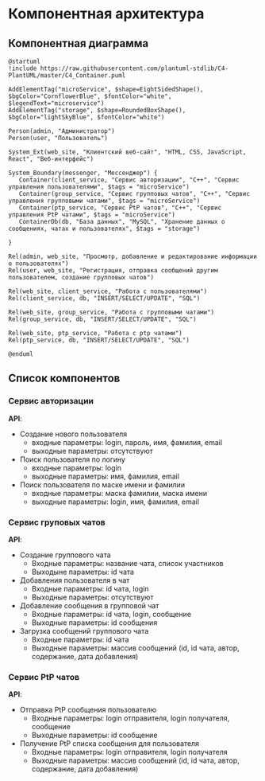 # Компонентная архитектура
<!-- Состав и взаимосвязи компонентов системы между собой и внешними системами с указанием протоколов, ключевые технологии, используемые для реализации компонентов.
Диаграмма контейнеров C4 и текстовое описание. 
-->
## Компонентная диаграмма

```plantuml
@startuml
!include https://raw.githubusercontent.com/plantuml-stdlib/C4-PlantUML/master/C4_Container.puml

AddElementTag("microService", $shape=EightSidedShape(), $bgColor="CornflowerBlue", $fontColor="white", $legendText="microservice")
AddElementTag("storage", $shape=RoundedBoxShape(), $bgColor="lightSkyBlue", $fontColor="white")

Person(admin, "Администратор")
Person(user, "Пользователь")

System_Ext(web_site, "Клиентский веб-сайт", "HTML, CSS, JavaScript, React", "Веб-интерфейс")

System_Boundary(messenger, "Мессенджер") {
   Container(client_service, "Сервис авторизации", "C++", "Сервис управления пользователями", $tags = "microService")    
   Container(group_service, "Сервис групповых чатов", "C++", "Сервис управления групповыми чатами", $tags = "microService")
   Container(ptp_service, "Сервис PtP чатов", "C++", "Сервис управления PtP чатами", $tags = "microService")   
   ContainerDb(db, "База данных", "MySQL", "Хранение данных о сообщениях, чатах и пользователях", $tags = "storage")
   
}

Rel(admin, web_site, "Просмотр, добавление и редактирование информации о пользователях")
Rel(user, web_site, "Регистрация, отправка сообщений другим пользователем, создание групповых чатов")

Rel(web_site, client_service, "Работа с пользователями")
Rel(client_service, db, "INSERT/SELECT/UPDATE", "SQL")

Rel(web_site, group_service, "Работа с групповыми чатами")
Rel(group_service, db, "INSERT/SELECT/UPDATE", "SQL")

Rel(web_site, ptp_service, "Работа с ptp чатами")
Rel(ptp_service, db, "INSERT/SELECT/UPDATE", "SQL")

@enduml
```
## Список компонентов  

### Сервис авторизации
**API**:
-	Создание нового пользователя
      - входные параметры: login, пароль, имя, фамилия, email
      - выходные параметры: отсутствуют
-	Поиск пользователя по логину
     - входные параметры:  login
     - выходные параметры: имя, фамилия, email
-	Поиск пользователя по маске имени и фамилии
     - входные параметры: маска фамилии, маска имени
     - выходные параметры: login, имя, фамилия, email

### Сервис груповых чатов
**API**:
- Создание группового чата
  - Входные параметры: название чата, список участников
  - Выходыне параметры: id чата
- Добавления пользователя в чат
  - Входные параметры: id чата, login
  - Выходные параметры: отсутствуют
- Добавление сообщения в групповой чат
  - Входные параметры: id чата, login, сообщение
  - Выходные параметры: id сообщения
- Загрузка сообщений группового чата
  - Входные параметры: id чата
  - Выходные параметры: массив сообщений (id, id чата, автор, содержание, дата добавления)

### Сервис PtP чатов
**API**:
- Отправка PtP сообщения пользователю
  - Входные параметры: login отправителя, login получателя, сообщение
  - Выходные параметры: id сообщение
- Получение PtP списка сообщения для пользователя
  - Входные параметры: login отправителя, login получателя
  - Выходные параметры: массив сообщений (id, id чата, автор, содержание, дата добавления)
